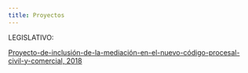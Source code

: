 ```yaml
---
title: Proyectos
---
```

LEGISLATIVO: 

[Proyecto-de-inclusión-de-la-mediación-en-el-nuevo-código-procesal-civil-y-comercial, 2018](/legislacion/proyecto-de-inclusión-de-la-mediación-en-el-nuevo-código-procesal-civil-y-comercial)
